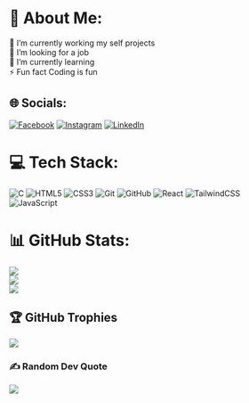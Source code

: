# 💫 About Me:
🔭 I’m currently working my self projects<br>👯 I’m looking for a job<br>🌱 I’m currently learning<br>⚡ Fun fact Coding is fun


## 🌐 Socials:
[![Facebook](https://img.shields.io/badge/Facebook-%231877F2.svg?logo=Facebook&logoColor=white)](https://facebook.com/anish.guragain.980) [![Instagram](https://img.shields.io/badge/Instagram-%23E4405F.svg?logo=Instagram&logoColor=white)](https://instagram.com/anishgrg_17) [![LinkedIn](https://img.shields.io/badge/LinkedIn-%230077B5.svg?logo=linkedin&logoColor=white)](https://www.linkedin.com/in/anish-guragain-52867a319/) 

# 💻 Tech Stack:
![C](https://img.shields.io/badge/c-%2300599C.svg?style=flat&logo=c&logoColor=white) ![HTML5](https://img.shields.io/badge/html5-%23E34F26.svg?style=flat&logo=html5&logoColor=white) ![CSS3](https://img.shields.io/badge/css3-%231572B6.svg?style=flat&logo=css3&logoColor=white) ![Git](https://img.shields.io/badge/git-%23F05033.svg?style=flat&logo=git&logoColor=white) ![GitHub](https://img.shields.io/badge/github-%23121011.svg?style=flat&logo=github&logoColor=white) ![React](https://img.shields.io/badge/react-%2320232a.svg?style=flat&logo=react&logoColor=%2361DAFB) ![TailwindCSS](https://img.shields.io/badge/tailwindcss-%2338B2AC.svg?style=flat&logo=tailwind-css&logoColor=white) ![JavaScript](https://img.shields.io/badge/javascript-%23323330.svg?style=flat&logo=javascript&logoColor=%23F7DF1E)
# 📊 GitHub Stats:
![](https://github-readme-stats.vercel.app/api?username=Anis77710&theme=monokai&hide_border=true&include_all_commits=false&count_private=false)<br/>
![](https://github-readme-streak-stats.herokuapp.com/?user=Anis77710&theme=monokai&hide_border=true)<br/>
![](https://github-readme-stats.vercel.app/api/top-langs/?username=Anis77710&theme=monokai&hide_border=true&include_all_commits=false&count_private=false&layout=compact)

## 🏆 GitHub Trophies
![](https://github-profile-trophy.vercel.app/?username=Anis77710&theme=radical&no-frame=true&no-bg=true&margin-w=4)

### ✍️ Random Dev Quote
![](https://quotes-github-readme.vercel.app/api?type=horizontal&theme=gruvbox)

<!-- Proudly created with GPRM ( https://gprm.itsvg.in ) -->
